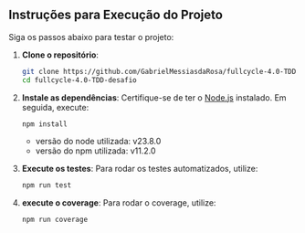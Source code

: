 ## Instruções para Execução do Projeto

Siga os passos abaixo para testar o projeto:

1. **Clone o repositório**:

   ```bash
   git clone https://github.com/GabrielMessiasdaRosa/fullcycle-4.0-TDD-desafio.git
   cd fullcycle-4.0-TDD-desafio
   ```

2. **Instale as dependências**:
   Certifique-se de ter o [Node.js](https://nodejs.org/) instalado. Em seguida, execute:

   ```bash
   npm install
   ```
   
   - versão do node utilizada: v23.8.0
   - versão do npm utilizada: v11.2.0

3. **Execute os testes**:
   Para rodar os testes automatizados, utilize:

   ```bash
   npm run test
   ```

4. **execute o coverage**:
   Para rodar o coverage, utilize:
   ```bash
   npm run coverage
   ```
